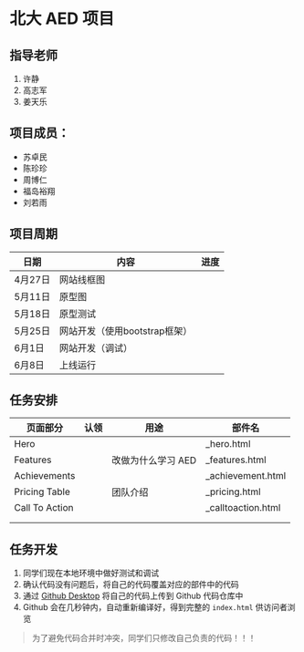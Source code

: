 # 北大 AED 项目



## 指导老师

1. 许静
2. 高志军
3. 姜天乐

## 项目成员：

- 苏卓民
- 陈珍珍
- 周博仁
- 福岛裕翔
- 刘若雨


## 项目周期

| 日期    | 内容                  | 进度   |
| ----- | ------------------- | ---- |
| 4月27日 | 网站线框图               |      |
| 5月11日 | 原型图                 |      |
| 5月18日 | 原型测试                |      |
| 5月25日 | 网站开发（使用bootstrap框架） |      |
| 6月1日  | 网站开发（调试）            |      |
| 6月8日  | 上线运行                |      |





 

 ## 任务安排

| 页面部分           | 认领   | 用途          | 部件名                |
| -------------- | ---- | ----------- | ------------------ |
| Hero           |      |             | _hero.html         |
| Features       |      | 改做为什么学习 AED | _features.html     |
| Achievements   |      |             | _achievement.html  |
| Pricing Table  |      | 团队介绍        | _pricing.html      |
| Call To Action |      |             | _calltoaction.html |
|                |      |             |                    |
|                |      |             |                    |



## 任务开发

1. 同学们现在本地环境中做好测试和调试
2. 确认代码没有问题后，将自己的代码覆盖对应的部件中的代码
3. 通过 [Github Desktop](https://desktop.github.com/) 将自己的代码上传到 Github 代码仓库中
4. Github 会在几秒钟内，自动重新编译好，得到完整的 `index.html` 供访问者浏览



> 为了避免代码合并时冲突，同学们只修改自己负责的代码！！！





